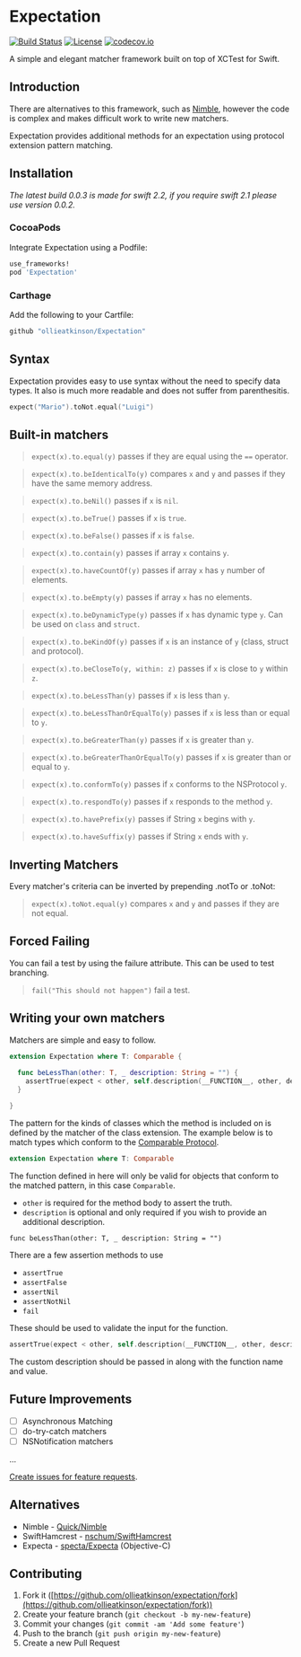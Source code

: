 # Expectation

[![Build Status](https://travis-ci.org/ollieatkinson/Expectation.svg?branch=master)](https://travis-ci.org/ollieatkinson/Expectation)
[![License](https://img.shields.io/badge/license-MIT-lightgrey.svg)](https://raw.githubusercontent.com/ollieatkinson/Expectation/master/LICENSE)
[![codecov.io](http://codecov.io/github/ollieatkinson/Expectation/coverage.svg?branch=development)](http://codecov.io/github/ollieatkinson/Expectation?branch=development)

A simple and elegant matcher framework built on top of XCTest for Swift.

## Introduction

There are alternatives to this framework, such as [Nimble](https://github.com/Quick/Nimble), however the code is complex and makes difficult work to write new matchers.

Expectation provides additional methods for an expectation using protocol extension pattern matching.

## Installation

_The latest build 0.0.3 is made for swift 2.2, if you require swift 2.1 please use version 0.0.2._

### CocoaPods

Integrate Expectation using a Podfile:

```ruby
use_frameworks!
pod 'Expectation'
```

### Carthage

Add the following to your Cartfile:

```ruby
github "ollieatkinson/Expectation"
```

## Syntax

Expectation provides easy to use syntax without the need to specify data types. It also is much more readable and does not suffer from parenthesitis.

```swift
expect("Mario").toNot.equal("Luigi")
```

## Built-in matchers

> `expect(x).to.equal(y)`
> passes if they are equal using the `==` operator.

> `expect(x).to.beIdenticalTo(y)`
> compares `x` and `y` and passes if they have the same memory address.

> `expect(x).to.beNil()`
> passes if `x` is `nil`.

> `expect(x).to.beTrue()`
> passes if `x` is `true`.

> `expect(x).to.beFalse()`
> passes if `x` is `false`.

> `expect(x).to.contain(y)`
> passes if array `x` contains `y`.

> `expect(x).to.haveCountOf(y)`
> passes if array `x` has `y` number of elements.

> `expect(x).to.beEmpty(y)`
> passes if array `x` has no elements.

> `expect(x).to.beDynamicType(y)`
> passes if `x` has dynamic type `y`. Can be used on `class` and `struct`.

> `expect(x).to.beKindOf(y)`
> passes if `x` is an instance of `y` (class, struct and protocol).

> `expect(x).to.beCloseTo(y, within: z)`
> passes if `x` is close to `y` within `z`.

> `expect(x).to.beLessThan(y)`
> passes if `x` is less than `y`.

> `expect(x).to.beLessThanOrEqualTo(y)` 
> passes if `x` is less than or equal to `y`.

> `expect(x).to.beGreaterThan(y)`
> passes if `x` is greater than `y`.

> `expect(x).to.beGreaterThanOrEqualTo(y)` 
> passes if `x` is greater than or equal to `y`.

> `expect(x).to.conformTo(y)`
> passes if `x` conforms to the NSProtocol `y`.

> `expect(x).to.respondTo(y)`
> passes if `x` responds to the method `y`.

> `expect(x).to.havePrefix(y)` 
> passes if String `x` begins with `y`.

> `expect(x).to.haveSuffix(y)` 
> passes if String `x` ends with `y`.

## Inverting Matchers

Every matcher's criteria can be inverted by prepending .notTo or .toNot:

> `expect(x).toNot.equal(y)` 
> compares `x` and `y` and passes if they are not equal.

## Forced Failing

You can fail a test by using the failure attribute. This can be used to test branching.

> `fail("This should not happen")` 
> fail a test.

## Writing your own matchers

Matchers are simple and easy to follow.

```swift
extension Expectation where T: Comparable {
  
  func beLessThan(other: T, _ description: String = "") {
    assertTrue(expect < other, self.description(__FUNCTION__, other, description))
  }

}
```

The pattern for the kinds of classes which the method is included on is defined by the matcher of the class extension. The example below is to match types which conform to the [Comparable Protocol](https://developer.apple.com/library/ios/documentation/Swift/Reference/Swift_Comparable_Protocol/index.html).

```swift
extension Expectation where T: Comparable
```

The function defined in here will only be valid for objects that conform to the matched pattern, in this case `Comparable`. 

- `other` is required for the method body to assert the truth.
- `description` is optional and only required if you wish to provide an additional description.

```
func beLessThan(other: T, _ description: String = "")
```

There are a few assertion methods to use

- `assertTrue`
- `assertFalse`
- `assertNil`
- `assertNotNil`
- `fail`

These should be used to validate the input for the function.

```swift
assertTrue(expect < other, self.description(__FUNCTION__, other, description))
```

The custom description should be passed in along with the function name and value.

## Future Improvements

- [ ] Asynchronous Matching
- [ ] do-try-catch matchers
- [ ] NSNotification matchers

...

[Create issues for feature requests](https://github.com/ollieatkinson/expectation/issues).

## Alternatives

- Nimble - [Quick/Nimble](https://github.com/Quick/Nimble/)
- SwiftHamcrest - [nschum/SwiftHamcrest](https://github.com/nschum/SwiftHamcrest)
- Expecta - [specta/Expecta](https://github.com/specta/expecta) (Objective-C)

## Contributing

1. Fork it ([https://github.com/ollieatkinson/expectation/fork](https://github.com/ollieatkinson/expectation/fork))
2. Create your feature branch (`git checkout -b my-new-feature`)
3. Commit your changes (`git commit -am 'Add some feature'`)
4. Push to the branch (`git push origin my-new-feature`)
5. Create a new Pull Request
